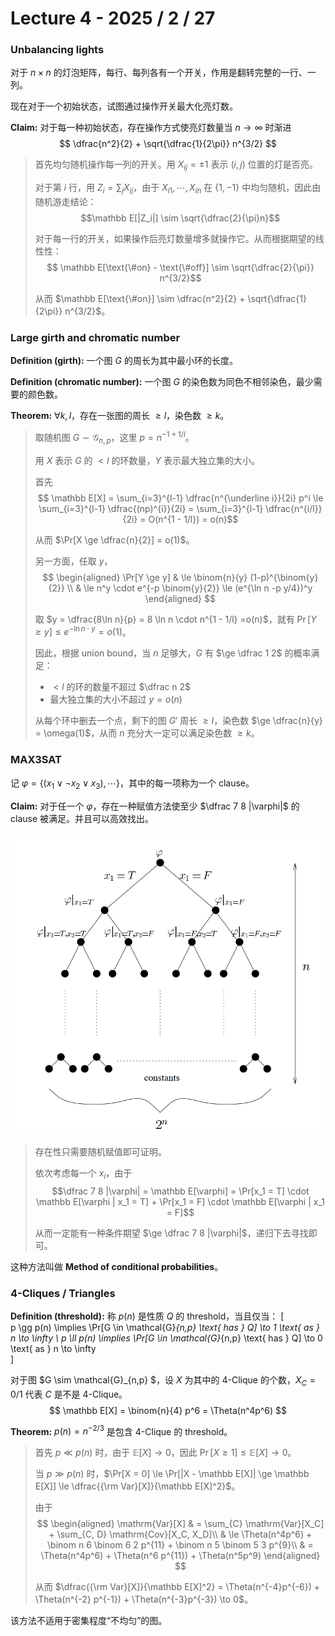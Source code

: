 # Lecture 4 - 2025 / 2 / 27

### Unbalancing lights

对于 $n\times n$ 的灯泡矩阵，每行、每列各有一个开关，作用是翻转完整的一行、一列。

现在对于一个初始状态，试图通过操作开关最大化亮灯数。

**Claim:** 对于每一种初始状态，存在操作方式使亮灯数量当 $n\to \infty$ 时渐进 $$ \dfrac{n^2}{2} + \sqrt{\dfrac{1}{2\pi}} n^{3/2} $$

> 首先均匀随机操作每一列的开关。用 $X_{ij} = \pm 1$ 表示 $(i, j)$ 位置的灯是否亮。
>
> 对于第 $i$ 行，用 $Z_i = \sum_j X_{ij}$，由于 $X_{i1}, \cdots, X_{in}$ 在 $\{1, -1\}$ 中均匀随机，因此由随机游走结论：$$\mathbb E[|Z_i|] \sim \sqrt{\dfrac{2}{\pi}n}$$
>
> 对于每一行的开关，如果操作后亮灯数量增多就操作它。从而根据期望的线性性：$$ \mathbb E[\text{\#on} - \text{\#off}] \sim \sqrt{\dfrac{2}{\pi}} n^{3/2}$$
>
> 从而 $\mathbb E[\text{\#on}] \sim \dfrac{n^2}{2} + \sqrt{\dfrac{1}{2\pi}} n^{3/2}$。

### Large girth and chromatic number

**Definition (girth):** 一个图 $G$ 的周长为其中最小环的长度。

**Definition (chromatic number):** 一个图 $G$ 的染色数为同色不相邻染色，最少需要的颜色数。

**Theorem:** $\forall k, l$，存在一张图的周长 $\ge l$，染色数 $\ge k$。

> 取随机图 $G \sim \mathcal G_{n, p}$，这里 $p = n^{-1 + 1 / l}$。
>
> 用 $X$ 表示 $G$ 的 $< l$ 的环数量，$Y$ 表示最大独立集的大小。
>
> 首先 $$ \mathbb E[X]  = \sum_{i=3}^{l-1} \dfrac{n^{\underline i}}{2i} p^i \le \sum_{i=3}^{l-1} \dfrac{(np)^{i}}{2i} = \sum_{i=3}^{l-1} \dfrac{n^{i/l}}{2i} = O(n^{1 - 1/l}) = o(n)$$
> 
> 从而 $\Pr[X \ge \dfrac{n}{2}] = o(1)$。
>
> 另一方面，任取 $y$，
$$
\begin{aligned}
 \Pr[Y \ge y] & \le \binom{n}{y} (1-p)^{\binom{y}{2}} \\
 & \le n^y \cdot e^{-p \binom{y}{2}} \le (e^{\ln n -p y/4})^y
\end{aligned}
$$
>
> 取 $y = \dfrac{8\ln n}{p} = 8 \ln n \cdot n^{1 - 1/l} =o(n)$，就有 $\Pr[Y \ge y] \le e^{-\ln n\cdot y} = o(1)$。
> 
> 因此，根据 union bound，当 $n$ 足够大，$G$ 有 $\ge \dfrac 1 2$ 的概率满足：
> * $< l$ 的环的数量不超过 $\dfrac n 2$
> * 最大独立集的大小不超过 $y = o(n)$
>
> 从每个环中删去一个点，剩下的图 $G'$ 周长 $\ge l$，染色数 $\ge \dfrac{n}{y} = \omega(1)$，从而 $n$ 充分大一定可以满足染色数 $\ge k$。

### MAX3SAT

记 $\varphi = \{ (x_1 \lor \neg x_2 \lor x_3), \cdots \}$，其中的每一项称为一个 clause。

**Claim:** 对于任一个 $\varphi$，存在一种赋值方法使至少 $\dfrac 7 8 |\varphi|$ 的 clause 被满足。并且可以高效找出。

![](L4-1.png)

> 存在性只需要随机赋值即可证明。
>
> 依次考虑每一个 $x_i$，由于 $$\dfrac 7 8 |\varphi| = \mathbb E[\varphi] = \Pr[x_1 = T] \cdot \mathbb E[\varphi | x_1 = T] + \Pr[x_1 = F] \cdot \mathbb E[\varphi | x_1 = F]$$
>
> 从而一定能有一种条件期望 $\ge \dfrac 7 8 |\varphi|$，递归下去寻找即可。

这种方法叫做 **Method of conditional probabilities**。

### 4-Cliques / Triangles

**Definition (threshold):** 称 $p(n)$ 是性质 $Q$ 的 threshold，当且仅当：
\[  
p \gg p(n) \implies \Pr[G \in \mathcal{G}_{n,p} \text{ has } Q] \to 1 \text{ as } n \to \infty \\ 
p \ll p(n) \implies \Pr[G \in \mathcal{G}_{n,p} \text{ has } Q] \to 0 \text{ as } n \to \infty  
\]  

对于图 $G \sim \mathcal{G}_{n,p} $，设 $X$ 为其中的 4-Clique 的个数，$X_C = 0/1$ 代表 $C$ 是不是 4-Clique。
$$ \mathbb E[X] = \binom{n}{4} p^6 = \Theta(n^4p^6) $$

**Theorem:** $p(n) = n^{-2/3}$ 是包含 4-Clique 的 threshold。

> 首先 $p \ll p(n)$ 时，由于 $\mathbb E[X] \to 0$，因此 $\Pr[X \ge 1] \le \mathbb E[X] \to 0$。
>
> 当 $p \gg p(n)$ 时，$\Pr[X = 0] \le \Pr[|X - \mathbb E[X]| \ge \mathbb E[X]] \le \dfrac{{\rm Var}[X]}{\mathbb E[X]^2}$。
>
> 由于 
$$
\begin{aligned}
\mathrm{Var}[X] & = \sum_{C} \mathrm{Var}[X_C] + \sum_{C, D} \mathrm{Cov}[X_C, X_D]\\
& \le \Theta(n^4p^6) + \binom n 6 \binom 6 2 p^{11} + \binom n 5 \binom 5 3 p^{9}\\
& = \Theta(n^4p^6) + \Theta(n^6 p^{11}) + \Theta(n^5p^9)
\end{aligned}
$$
>
> 从而 $\dfrac{{\rm Var}[X]}{\mathbb E[X]^2} = \Theta(n^{-4}p^{-6}) + \Theta(n^{-2} p^{-1}) + \Theta(n^{-3}p^{-3}) \to 0$。

该方法不适用于密集程度“不均匀”的图。
